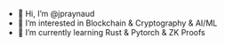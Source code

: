- 👋 Hi, I’m @jpraynaud
- 👀 I’m interested in Blockchain & Cryptography & AI/ML
- 🌱 I’m currently learning Rust & Pytorch & ZK Proofs

<!---
- 💞️ I’m looking to collaborate on ...
- 📫 How to reach me ...
jpraynaud/jpraynaud is a ✨ special ✨ repository because its `README.md` (this file) appears on your GitHub profile.
You can click the Preview link to take a look at your changes.
--->
